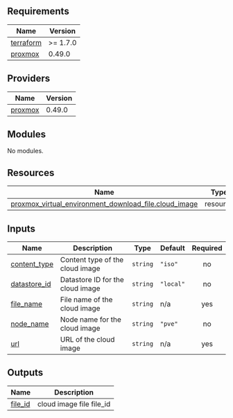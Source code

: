 <!-- BEGIN_TF_DOCS -->
## Requirements

| Name | Version |
|------|---------|
| <a name="requirement_terraform"></a> [terraform](#requirement\_terraform) | >= 1.7.0 |
| <a name="requirement_proxmox"></a> [proxmox](#requirement\_proxmox) | 0.49.0 |

## Providers

| Name | Version |
|------|---------|
| <a name="provider_proxmox"></a> [proxmox](#provider\_proxmox) | 0.49.0 |

## Modules

No modules.

## Resources

| Name | Type |
|------|------|
| [proxmox_virtual_environment_download_file.cloud_image](https://registry.terraform.io/providers/bpg/proxmox/0.49.0/docs/resources/virtual_environment_download_file) | resource |

## Inputs

| Name | Description | Type | Default | Required |
|------|-------------|------|---------|:--------:|
| <a name="input_content_type"></a> [content\_type](#input\_content\_type) | Content type of the cloud image | `string` | `"iso"` | no |
| <a name="input_datastore_id"></a> [datastore\_id](#input\_datastore\_id) | Datastore ID for the cloud image | `string` | `"local"` | no |
| <a name="input_file_name"></a> [file\_name](#input\_file\_name) | File name of the cloud image | `string` | n/a | yes |
| <a name="input_node_name"></a> [node\_name](#input\_node\_name) | Node name for the cloud image | `string` | `"pve"` | no |
| <a name="input_url"></a> [url](#input\_url) | URL of the cloud image | `string` | n/a | yes |

## Outputs

| Name | Description |
|------|-------------|
| <a name="output_file_id"></a> [file\_id](#output\_file\_id) | cloud image file file\_id |
<!-- END_TF_DOCS -->
